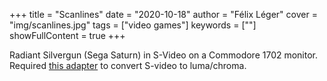 +++
title = "Scanlines"
date = "2020-10-18"
author = "Félix Léger"
cover = "img/scanlines.jpg"
tags = ["video games"]
keywords = [""]
showFullContent = true
+++

Radiant Silvergun (Sega Saturn) in S-Video on a Commodore 1702 monitor. Required [this adapter](http://herculesworkshop.com/cgi-bin/p/awtp-product.cgi?d=hercules-workshop&item=80586) to convert S-video to luma/chroma.
